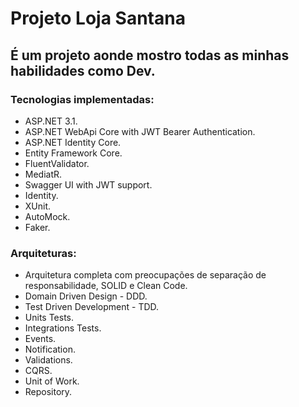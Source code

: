 # Projeto Loja Santana
<h2>É um projeto aonde mostro todas as minhas habilidades como Dev.</h2>

<h3>Tecnologias implementadas:</h3>

- ASP.NET 3.1.
- ASP.NET WebApi Core with JWT Bearer Authentication.
- ASP.NET Identity Core.
- Entity Framework Core.
- FluentValidator.
- MediatR.
- Swagger UI with JWT support.
- Identity.
- XUnit.
- AutoMock.
- Faker.

<h3>Arquiteturas:</h3>

- Arquitetura completa com preocupações de separação de responsabilidade, SOLID e Clean Code.
- Domain Driven Design - DDD.
- Test Driven Development - TDD.
- Units Tests.
- Integrations Tests.
- Events.
- Notification.
- Validations.
- CQRS.
- Unit of Work.
- Repository.

